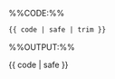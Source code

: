 <!-- This boilerplate is simimlar to codeAndOuput.md but specific for fenced code syntax. -->
<!-- We need 4 backticks to make a fenced code block of fenced code block code -->
<!-- Syntax coloring is fixed to Markdown because it is Markdown fenced code syntax -->
<!-- Has 1 variable. -->
<!-- `code` - The MarkBind code content in this variable will appear in a code block containing the code, -->
<!--          and as rendered output of the code. The code cannot start or end with empty lines due to `trim` -->

%%CODE:%%
<div class="indented">

````markdown
{{ code | safe | trim }}
````
</div>

%%OUTPUT:%%
<div class="indented">

<box border-left-color="grey" background-color="white">

{{ code | safe }}
</box>
</div>
